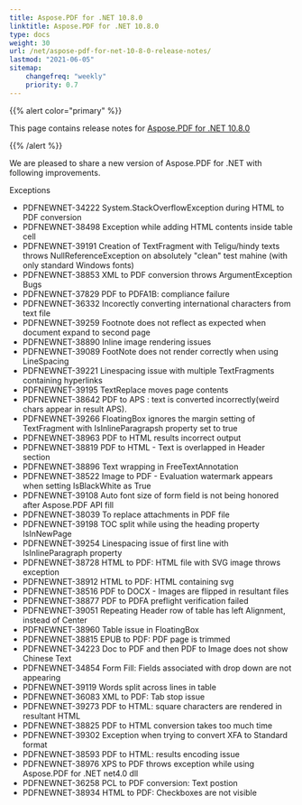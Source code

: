 ```yaml
---
title: Aspose.PDF for .NET 10.8.0
linktitle: Aspose.PDF for .NET 10.8.0
type: docs
weight: 30
url: /net/aspose-pdf-for-net-10-8-0-release-notes/
lastmod: "2021-06-05"
sitemap:
    changefreq: "weekly"
    priority: 0.7
---
```


{{% alert color="primary" %}}

This page contains release notes for [Aspose.PDF for .NET 10.8.0](http://www.aspose.com/downloads/pdf/net/new-releases/aspose.pdf-for-.net-10.8.0/)

{{% /alert %}}

We are pleased to share a new version of Aspose.PDF for .NET with following improvements.

Exceptions

- PDFNEWNET-34222 System.StackOverflowException during HTML to PDF conversion
- PDFNEWNET-38498 Exception while adding HTML contents inside table cell
- PDFNEWNET-39191 Creation of TextFragment with Teligu/hindy texts throws NullReferenceException on absolutely "clean" test mahine (with only standard Windows fonts)
- PDFNEWNET-38853 XML to PDF conversion throws ArgumentException
  Bugs
- PDFNEWNET-37829 PDF to PDFA1B: compliance failure
- PDFNEWNET-36332 Incorectly converting international characters from text file
- PDFNEWNET-39259 Footnote does not reflect as expected when document expand to second page
- PDFNEWNET-38890 Inline image rendering issues
- PDFNEWNET-39089 FootNote does not render correctly when using LineSpacing
- PDFNEWNET-39221 Linespacing issue with multiple TextFragments containing hyperlinks
- PDFNEWNET-39195 TextReplace moves page contents
- PDFNEWNET-38642 PDF to APS : text is converted incorrectly(weird chars appear in result APS).
- PDFNEWNET-39266 FloatingBox ignores the margin setting of TextFragment with IsInlineParagrapsh property set to true
- PDFNEWNET-38963 PDF to HTML results incorrect output
- PDFNEWNET-38819 PDF to HTML - Text is overlapped in Header section
- PDFNEWNET-38896 Text wrapping in FreeTextAnnotation
- PDFNEWNET-38522 Image to PDF - Evaluation watermark appears when setting IsBlackWhite as True
- PDFNEWNET-39108 Auto font size of form field is not being honored after Aspose.PDF API fill
- PDFNEWNET-38039 To replace attachments in PDF file
- PDFNEWNET-39198 TOC split while using the heading property IsInNewPage
- PDFNEWNET-39254 Linespacing issue of first line with IsInlineParagraph property
- PDFNEWNET-38728 HTML to PDF: HTML file with SVG image throws exception
- PDFNEWNET-38912 HTML to PDF: HTML containing svg
- PDFNEWNET-38516 PDF to DOCX - Images are flipped in resultant files
- PDFNEWNET-38877 PDF to PDFA preflight verification failed
- PDFNEWNET-39051 Repeating Header row of table has left Alignment, instead of Center
- PDFNEWNET-38960 Table issue in FloatingBox
- PDFNEWNET-38815 EPUB to PDF: PDF page is trimmed
- PDFNEWNET-34223 Doc to PDF and then PDF to Image does not show Chinese Text
- PDFNEWNET-34854 Form Fill: Fields associated with drop down are not appearing
- PDFNEWNET-39119 Words split across lines in table
- PDFNEWNET-36083 XML to PDF: Tab stop issue
- PDFNEWNET-39273 PDF to HTML: square characters are rendered in resultant HTML
- PDFNEWNET-38825 PDF to HTML conversion takes too much time
- PDFNEWNET-39302 Exception when trying to convert XFA to Standard format
- PDFNEWNET-38593 PDF to HTML: results encoding issue
- PDFNEWNET-38976 XPS to PDF throws exception while using Aspose.PDF for .NET net4.0 dll
- PDFNEWNET-36258 PCL to PDF conversion: Text postion
- PDFNEWNET-38934 HTML to PDF: Checkboxes are not visible
